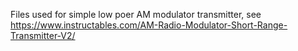 Files used for simple low poer AM modulator transmitter, see https://www.instructables.com/AM-Radio-Modulator-Short-Range-Transmitter-V2/

